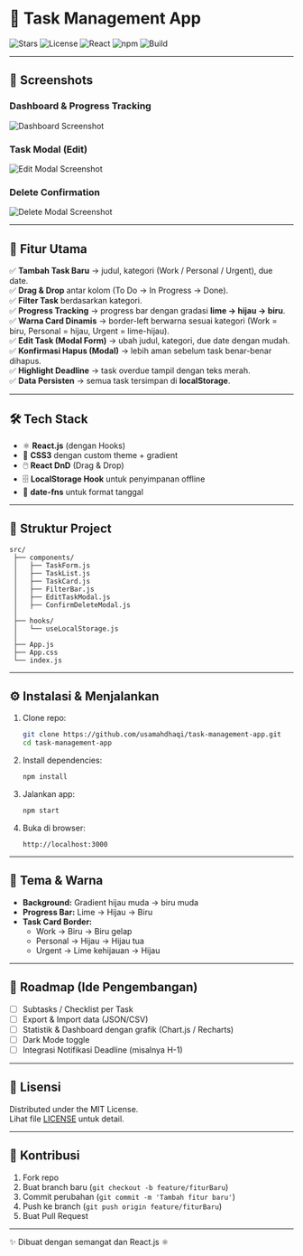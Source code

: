 # 📝 Task Management App

![Stars](https://img.shields.io/github/stars/usamahdhaqi/task-management-app?style=social)
![License](https://img.shields.io/github/license/usamahdhaqi/task-management-app)
![React](https://img.shields.io/badge/React-18.2.0-61DAFB?logo=react)
![npm](https://img.shields.io/badge/npm-v9.6.7-CB3837?logo=npm)
![Build](https://img.shields.io/badge/build-passing-brightgreen)

---

## 📸 Screenshots

### Dashboard & Progress Tracking
![Dashboard Screenshot](./screenshots/dashboard.png)

### Task Modal (Edit)
![Edit Modal Screenshot](./screenshots/edit-modal.png)

### Delete Confirmation
![Delete Modal Screenshot](./screenshots/delete-modal.png)

---

## 🚀 Fitur Utama

✅ **Tambah Task Baru** → judul, kategori (Work / Personal / Urgent), due date.  
✅ **Drag & Drop** antar kolom (To Do → In Progress → Done).  
✅ **Filter Task** berdasarkan kategori.  
✅ **Progress Tracking** → progress bar dengan gradasi **lime → hijau → biru**.  
✅ **Warna Card Dinamis** → border-left berwarna sesuai kategori (Work = biru, Personal = hijau, Urgent = lime-hijau).  
✅ **Edit Task (Modal Form)** → ubah judul, kategori, due date dengan mudah.  
✅ **Konfirmasi Hapus (Modal)** → lebih aman sebelum task benar-benar dihapus.  
✅ **Highlight Deadline** → task overdue tampil dengan teks merah.  
✅ **Data Persisten** → semua task tersimpan di **localStorage**.  

---

## 🛠️ Tech Stack

- ⚛️ **React.js** (dengan Hooks)  
- 🎨 **CSS3** dengan custom theme + gradient  
- 🖱️ **React DnD** (Drag & Drop)  
- 🗄️ **LocalStorage Hook** untuk penyimpanan offline  
- 📅 **date-fns** untuk format tanggal  

---

## 📂 Struktur Project

```
src/
 ├── components/
 │   ├── TaskForm.js
 │   ├── TaskList.js
 │   ├── TaskCard.js
 │   ├── FilterBar.js
 │   ├── EditTaskModal.js
 │   ├── ConfirmDeleteModal.js
 │
 ├── hooks/
 │   └── useLocalStorage.js
 │
 ├── App.js
 ├── App.css
 └── index.js
```

---

## ⚙️ Instalasi & Menjalankan

1. Clone repo:
   ```bash
   git clone https://github.com/usamahdhaqi/task-management-app.git
   cd task-management-app
   ```

2. Install dependencies:
   ```bash
   npm install
   ```

3. Jalankan app:
   ```bash
   npm start
   ```

4. Buka di browser:
   ```
   http://localhost:3000
   ```

---

## 🎨 Tema & Warna

- **Background:** Gradient hijau muda → biru muda  
- **Progress Bar:** Lime → Hijau → Biru  
- **Task Card Border:**
  - Work → Biru → Biru gelap
  - Personal → Hijau → Hijau tua
  - Urgent → Lime kehijauan → Hijau  

---

## 📅 Roadmap (Ide Pengembangan)

- [ ] Subtasks / Checklist per Task  
- [ ] Export & Import data (JSON/CSV)  
- [ ] Statistik & Dashboard dengan grafik (Chart.js / Recharts)  
- [ ] Dark Mode toggle  
- [ ] Integrasi Notifikasi Deadline (misalnya H-1)  

---

## 📜 Lisensi

Distributed under the MIT License.  
Lihat file [LICENSE](./LICENSE) untuk detail.

---

## 🙌 Kontribusi

1. Fork repo  
2. Buat branch baru (`git checkout -b feature/fiturBaru`)  
3. Commit perubahan (`git commit -m 'Tambah fitur baru'`)  
4. Push ke branch (`git push origin feature/fiturBaru`)  
5. Buat Pull Request  

---

✨ Dibuat dengan semangat dan React.js ⚛️
